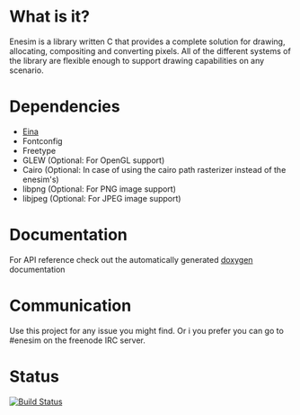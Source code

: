 What is it?
===========
Enesim is a library written C that provides a complete solution for drawing, allocating, compositing and converting pixels.
All of the different systems of the library are flexible enough to support drawing capabilities on any scenario.

Dependencies
============
+ [Eina](http://www.enlightenment.org)
+ Fontconfig
+ Freetype
+ GLEW (Optional: For OpenGL support)
+ Cairo (Optional: In case of using the cairo path rasterizer instead of the enesim's)
+ libpng (Optional: For PNG image support)
+ libjpeg (Optional: For JPEG image support)

Documentation
=============
For API reference check out the automatically generated [doxygen](https://turran.github.io/enesim/docs/index.html) documentation

Communication
=============
Use this project for any issue you might find. Or i you prefer you can go to #enesim on the freenode IRC server.

Status
======
[![Build Status](https://drone.io/github.com/turran/enesim/status.png)](https://drone.io/github.com/turran/enesim/latest)
